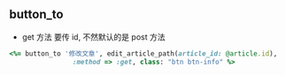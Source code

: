 ## button_to
- get 方法
要传 id, 不然默认的是 post 方法
```ruby
<%= button_to '修改文章', edit_article_path(article_id: @article.id),
                :method => :get, class: "btn btn-info" %>
```
